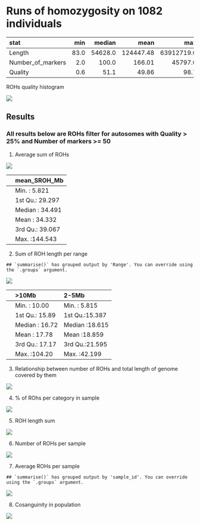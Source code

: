 Runs of homozygosity on 1082 individuals
================

| stat                |  min |  median |      mean |        max |
|:--------------------|-----:|--------:|----------:|-----------:|
| Length              | 83.0 | 54628.0 | 124447.48 | 63912719.0 |
| Number\_of\_markers |  2.0 |   100.0 |    166.01 |    45797.0 |
| Quality             |  0.6 |    51.1 |     49.86 |       98.7 |

ROHs quality histogram

![](roh_files/figure-gfm/unnamed-chunk-3-1.png)<!-- -->

## Results

### All results below are ROHs filter for autosomes with Quality &gt; 25% and Number of markers &gt;= 50

1.  Average sum of ROHs

![](roh_files/figure-gfm/total_roh-1.png)<!-- -->

|     | mean\_SROH\_Mb  |
|:----|:----------------|
|     | Min. : 5.821    |
|     | 1st Qu.: 29.297 |
|     | Median : 34.491 |
|     | Mean : 34.332   |
|     | 3rd Qu.: 39.067 |
|     | Max. :144.543   |

2.  Sum of ROH length per range

<!-- -->

    ## `summarise()` has grouped output by 'Range'. You can override using the `.groups` argument.

![](roh_files/figure-gfm/SROH-1.png)<!-- -->

|     | &gt;10Mb       | 2-5Mb          |
|:----|:---------------|:---------------|
|     | Min. : 10.00   | Min. : 5.815   |
|     | 1st Qu.: 15.89 | 1st Qu.:15.387 |
|     | Median : 16.72 | Median :18.615 |
|     | Mean : 17.78   | Mean :18.859   |
|     | 3rd Qu.: 17.17 | 3rd Qu.:21.595 |
|     | Max. :104.20   | Max. :42.199   |

3.  Relationship between number of ROHs and total length of genome
    covered by them

![](roh_files/figure-gfm/cummulative-1.png)<!-- -->

4.  % of ROhs per category in sample

![](roh_files/figure-gfm/roh_count-1.png)<!-- -->

5.  ROH length sum

![](roh_files/figure-gfm/roh_sum-1.png)<!-- -->

6.  Number of ROHs per sample

![](roh_files/figure-gfm/roh_count_per_sample-1.png)<!-- -->

7.  Average ROHs per sample

<!-- -->

    ## `summarise()` has grouped output by 'sample_id'. You can override using the `.groups` argument.

![](roh_files/figure-gfm/average_roh_per_sample-1.png)<!-- -->

8.  Cosanguinity in population

![](roh_files/figure-gfm/unnamed-chunk-4-1.png)<!-- -->
